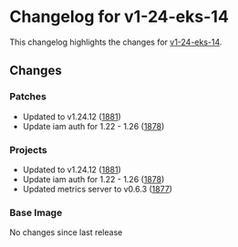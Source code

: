 # Changelog for v1-24-eks-14

This changelog highlights the changes for [v1-24-eks-14](https://github.com/aws/eks-distro/tree/v1-24-eks-14).

## Changes

### Patches
* Updated to v1.24.12 ([1881](https://github.com/aws/eks-distro/pull/1881))
* Update iam auth for 1.22 - 1.26 ([1878](https://github.com/aws/eks-distro/pull/1878))

### Projects
* Updated to v1.24.12 ([1881](https://github.com/aws/eks-distro/pull/1881))
* Update iam auth for 1.22 - 1.26 ([1878](https://github.com/aws/eks-distro/pull/1878))
* Updated metrics server to v0.6.3 ([1877](https://github.com/aws/eks-distro/pull/1877))

### Base Image
No changes since last release


